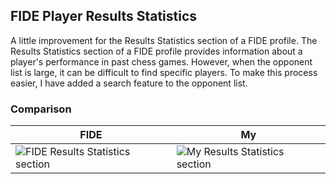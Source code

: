 
## FIDE Player Results Statistics
 A little improvement for the Results Statistics section of a FIDE profile. The Results Statistics section of a FIDE profile provides information about a player's performance in past chess games. However, when the opponent list is large, it can be difficult to find specific players. To make this process easier, I have added a search feature to the opponent list.
 

### Comparison

| FIDE | My |
|---------|---------|
| ![FIDE Results Statistics section](image1.jpg) | ![My Results Statistics section](image2.jpg) |
